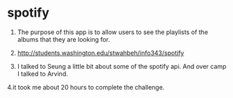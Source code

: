 # spotify

1. The purpose of this app is to allow users to see the playlists of the albums that they are looking for.

2. http://students.washington.edu/stwahbeh/info343/spotify

3. I talked to Seung a little bit about some of the spotify api.  And over camp I talked to Arvind.

4.it took me about 20 hours to complete the challenge.


